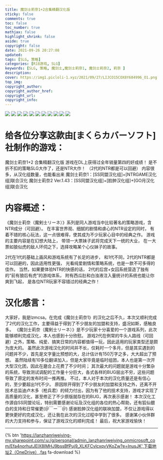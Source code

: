 ```yaml
---
title: 魔剑士莉奈1+2合集精翻汉化版
sticky: false
comments: true
toc: false
toc_number: true
mathjax: false
highlight_shrink: false
aside: true
copyright: false
date: 2021-09-26 20:27:08
updated:
tags: [SLG, 策略]
categories: [R18游戏, SLG]
keywords: [SLG, 策略, 魔剑士,魔剑士莉奈1, 魔剑士莉奈2, 莉奈 ]
description: 
cover: https://img1.picloli-1.xyz/2021/09/27/LIJCO15COX8Y684996_O1.png
top_img:
copyright_author:
copyright_author_href:
copyright_url:
copyright_info:
---
```


![](https://img1.picloli-1.xyz/2021/09/27/LIJCO15COX8Y684996_O1.png)
![](https://img1.picloli-1.xyz/2021/09/27/N5GNDCLS4EBSXVYDW.png)
![](https://img1.picloli-1.xyz/2021/09/27/1.jpg)
![](https://img1.picloli-1.xyz/2021/09/27/2.jpg)
![](https://img1.picloli-1.xyz/2021/09/27/3.jpg)
![](https://img1.picloli-1.xyz/2021/09/27/4.jpg)
![](https://img1.picloli-1.xyz/2021/09/27/5.jpg)
![](https://img1.picloli-1.xyz/2021/09/27/6.jpg)
![](https://img1.picloli-1.xyz/2021/09/27/7.jpg)
![](https://img1.picloli-1.xyz/2021/09/27/8.jpg)
![](https://img1.picloli-1.xyz/2021/09/27/9.jpg)

# 给各位分享这款由[まくらカバーソフト]社制作的游戏：
魔剑士莉奈1+2 合集精翻汉化版
游戏在DL上获得过全年销量第四的好成绩！
是不折不扣的策略SLG大作了，还是NTR大作！
（2代的NTR都是可以回避）
内容很多，从汉化组数量，也能看出来
魔剑士莉奈1：[SS同盟汉化组]+[NTRGAME汉化组]联合汉化
魔剑士莉奈2 Ver.1.43：[SS同盟汉化组]+[脸肿汉化组]+[GO月汉化组]联合汉化

# 内容概述：
《魔剑士莉奈（魔剣士リーネ）》系列是同人游戏当中比较著名的策略游戏，含NTR成分（可回避）。
在丰富世界观、细腻的剧情和虐心的NTR设定的同时，
有着不错的核心玩法，这一点很难得，使其成为不少玩家心目中的经典之作。
游戏的主要内容是在幻想大陆上，
带领一大票妹子武将完成天下一统的大业，
在一大票如狼似虎的敌人环伺之下，选择攻略某个心仪妹子的故事。
<p>
2代在1代的基础上画风和游戏系统有了长足的进步，
和1代不同，2代的NTR都是可以回避的，因此适用性更强，
光看纯爱剧情和策略系统，也是一款不可多得的佳作。
当然，如果要体验NTR的快感的话，
2代的后宫+女囚系统营造了独有的“前有狼后有虎”的游戏体系，
附有西瓜肚和白浊液注入量统计的系统也能让你爽到飞起，
是各位NTR玩家不容错过的经典之作！

# 汉化感言：
大家好，我是lzmcsa。在完成《魔剑士莉奈1》的汉化之后不久，本次又顺利完成了2代的汉化工作，主要得益于得到了不少朋友的加盟和支持，盛况如斯，感触良多。
《魔剑士莉奈（魔剣士リーネ）》是不少玩家十分喜爱的一个游戏系列，此次能够顺利完成汉化，本人也感到十分欣慰。
游戏2代在例常的牛头人路线（可回避）之外，策略、纯爱、搞笑日常的内容都值得一玩，因此适用的玩家类型还是颇为庞大的。
虽然此次游戏汉化的时间并不长，仅耗时一个多月，但是其实遇到的问题并不少，首先是文字量比预想的大，总计估计有150万字之多，大大超出了预想。
虽然陆续有10多位翻译加入，但是大家毕竟是临时组团，本人也是第一次开大型汉化团，因此在磨合上花费了不少时间；
其次最大的问题就是游戏十分繁杂的系统，导致测试调配的工作量十分巨大，各式各样的BUG层出不穷，这些问题导致了原定的发布时间一推再推。
不过，本人对于本次的汉化质量还是有信心的，至少要超出1代不少。
原因除开得到了不少朋友的加盟和支持之外，还离不开技术总监迪卢木多（枪兵君）的倾力付出，因为有了他的技术支持，游戏才实现了高质量的汉化，甚至修正了不少原版就存在的BUG，再次表示感谢！
本次汉化工作源自SS同盟论坛，特别需要感谢论坛及汉化组的各位的热心帮助，还有狐仙銀白的支持和日常催更(＠￣ー￣＠)
感谢脸肿汉化组的联袂加盟，不仅让游戏得以更快更好的完成汉化，还让我在此次的汉化过程中学到了很多。
感谢某小伙伴群的大力支持和参与，保证了游戏汉化的顺利完成！
最后，祝大家游戏愉快！

-----

{% btn 'https://lanzhanriweiying-my.sharepoint.com/:u:/g/personal/admin_lanzhanriweiying_onmicrosoft_com/Efa4norhutJElX8IMHJ9bssBfPuj9_XLKFCvlcxqvVKoZw?e=InusJK',下载地址2（OneDrive）,fas fa-download %}

<P>
<P>
<P>
